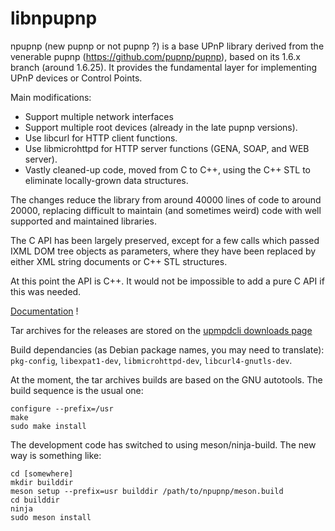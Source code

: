 # libnpupnp

npupnp (new pupnp or not pupnp ?) is a base UPnP library derived from the venerable pupnp
(https://github.com/pupnp/pupnp), based on its 1.6.x branch (around 1.6.25). It provides the
fundamental layer for implementing UPnP devices or Control Points.

Main modifications:

 - Support multiple network interfaces
 - Support multiple root devices (already in the late pupnp versions).
 - Use libcurl for HTTP client functions.
 - Use libmicrohttpd for HTTP server functions (GENA, SOAP, and WEB server).
 - Vastly cleaned-up code, moved from C to C++, using the C++ STL to eliminate
   locally-grown data structures.

The changes reduce the library from around 40000 lines of code to around
20000, replacing difficult to maintain (and sometimes weird) code with well
supported and maintained libraries.

The C API has been largely preserved, except for a few calls which
passed IXML DOM tree objects as parameters, where they have been replaced
by either XML string documents or C++ STL structures.

At this point the API is C++. It would not be impossible to add a pure C
API if this was needed.

[Documentation](https://www.lesbonscomptes.com/upmpdcli/npupnp-doc/libnpupnp.html) !

Tar archives for the releases are stored on the [upmpdcli downloads
page](https://www.lesbonscomptes.com/upmpdcli/pages/downloads.html)

Build dependancies (as Debian package names, you may need to translate): `pkg-config`,
`libexpat1-dev`, `libmicrohttpd-dev`, `libcurl4-gnutls-dev`.

At the moment, the tar archives builds are based on the GNU autotools. The build sequence is the
usual one:

    configure --prefix=/usr
    make
    sudo make install

The development code has switched to using meson/ninja-build. The new way is something like:

    cd [somewhere]
    mkdir builddir
    meson setup --prefix=usr builddir /path/to/npupnp/meson.build
    cd builddir
    ninja 
    sudo meson install
    
